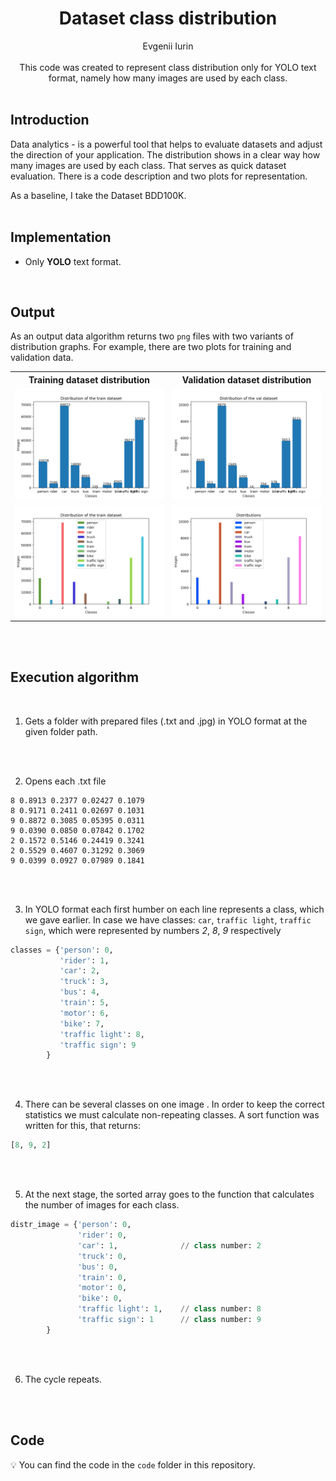 <div align="center">
<h1>Dataset class distribution</h1>
Evgenii Iurin
</div>

<br>
<div align="center">
This code was created to represent class distribution only for YOLO text format, namely how many images are used by each class.
</div>
<br>

## Introduction
Data analytics - is a powerful tool that helps to evaluate datasets and adjust the direction of your application. The distribution shows in a clear way how many images are used by each class. That serves as quick dataset evaluation. There is a code description and two plots for representation.

As a baseline, I take the Dataset BDD100K. 
<br/><br/>

## Implementation
- Only **YOLO** text format.

<br/>

## Output
As an output data algorithm returns two ```png``` files with two variants of distribution graphs. For example, there are two plots for training and validation data.

<table>
<tr>
<th>Training dataset distribution</th>
<th>Validation dataset distribution</th>
</tr>
<tr>
<td>
<img src="img/distribution_of_the_train_dataset.png" alt="train_variant_1"/>  
</td>

<td>
<img src="img/Distribution_of_the_val_dataset.png" alt="val_variant_1"/>  
</td>

<tr>
<td>
<img src="img/Distribution_of_the_train_dataset_1.png" alt="train_variant_2"/>
</td>

<td>
<img src="img/Distribution_of_the_val_dataset_1.png" alt="val_variant_2"/>
</td>

</tr>
</table>

<br/><br/>

## Execution algorithm

<br/>

1. Gets a folder with prepared files (.txt and .jpg) in YOLO format at the given folder path.

<br/><br/>


2. Opens each .txt file

```
8 0.8913 0.2377 0.02427 0.1079
8 0.9171 0.2411 0.02697 0.1031
9 0.8872 0.3085 0.05395 0.0311
9 0.0390 0.0850 0.07842 0.1702
2 0.1572 0.5146 0.24419 0.3241
2 0.5529 0.4607 0.31292 0.3069
9 0.0399 0.0927 0.07989 0.1841
```
<br/><br/>

3. In YOLO format each first humber on each line represents a class, which we gave earlier. In case we have classes: ``car``, ```traffic light```, ```traffic sign```, which were represented by numbers *2*, *8*, *9* respectively

```python
classes = {'person': 0,
           'rider': 1,
           'car': 2,
           'truck': 3,
           'bus': 4,
           'train': 5,
           'motor': 6,
           'bike': 7,
           'traffic light': 8,
           'traffic sign': 9
        }
```

<br/><br/>


4. There can be several classes on one image . In order to keep the correct statistics we must calculate non-repeating classes. A sort function was written for this, that returns:
```python
[8, 9, 2]
```

<br/><br/>


5. At the next stage, the sorted array goes to the function that calculates the number of images for each class.
```python
distr_image = {'person': 0,
               'rider': 0,
               'car': 1,              // class number: 2
               'truck': 0,
               'bus': 0,
               'train': 0,
               'motor': 0,
               'bike': 0,
               'traffic light': 1,    // class number: 8
               'traffic sign': 1      // class number: 9
        }
```

<br/><br/>


6. The cycle repeats.

<br/><br/>


## Code
💡 You can find the code in the ```code``` folder in this repository.
